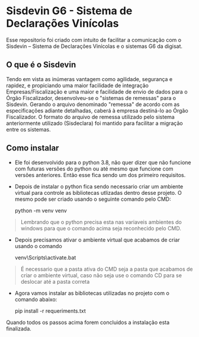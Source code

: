 # Sisdevin G6 - Sistema de Declarações Vinícolas 
Esse repositorio foi criado com intuito de facilitar a comunicação com o Sisdevin – Sistema de Declarações Vinícolas e o 
sistemas G6 da digisat.

O que é o Sisdevin
-------------------
Tendo em vista as inúmeras vantagem como agilidade, segurança e rapidez, e propiciando
uma maior facilidade de integração Empresas/Fiscalização e uma maior e facilidade de envio de
dados para o Órgão Fiscalizador, desenvolveu-se o "sistemas de remessas" para o Sisdevin. Gerando o arquivo denominado "remessa" de acordo com as especificações adiante detalhadas, caberá à empresa destiná-lo ao Órgão Fiscalizador. O formato do arquivo de remessa utilizado
pelo sistema anteriormente utilizado (Sisdeclara) foi mantido para facilitar a migração entre os
sistemas. 

Como instalar
-----------------
* Ele foi desenvolvido para o python 3.8, não quer dizer que não funcione com futuras versões do python ou até mesmo que 
funcione com versões anteriores. Então esse fica sendo um dos primeiro requisitos.

* Depois de instalar o python fica sendo necessario criar um ambiente virtual para controle as bibliotecas utlizadas
dentro desse projeto. O mesmo pode ser criado usando o seguinte comando pelo CMD:


    python -m venv venv
    
> Lembrando que o python precisa esta nas variaveis ambientes do windows para que o comando acima seja reconhecido pelo CMD.

* Depois precisamos ativar o ambiente virtual que acabamos de criar usando o comando

    
    venv\Scripts\activate.bat
    
> É necessario que a pasta ativa do CMD seja a pasta que acabamos de criar o ambiente virtual, caso não seja use o 
> comando CD para se deslocar até a pasta correta


* Agora vamos instalar as bibliotecas utilizadas no projeto com o comando abaixo:


    pip install -r requeriments.txt
    
Quando todos os passos acima forem concluidos a instalação esta finalizada.
